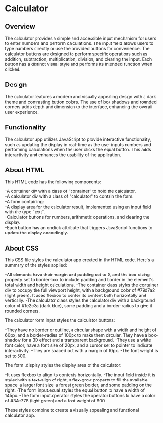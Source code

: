 # Calculator

## Overview
The calculator provides a simple and accessible input mechanism for users to enter numbers and perform calculations.
The input field allows users to type numbers directly or use the provided buttons for convenience.
The calculator buttons are designed to perform specific operations such as addition, subtraction, multiplication,
division, and clearing the input. Each button has a distinct visual style and performs its intended function when clicked.

## Design
The calculator features a modern and visually appealing design with a dark theme and contrasting button colors. 
The use of box shadows and rounded corners adds depth and dimension to the interface, enhancing the overall user experience.

## Functionality
The calculator app utilizes JavaScript to provide interactive functionality, such as updating the display in real-time as 
the user inputs numbers and performing calculations when the user clicks the equal button. This adds interactivity and 
enhances the usability of the application.

## About HTML

This HTML code has the following components:

-A container div with a class of "container" to hold the calculator. <br />
-A calculator div with a class of "calculator" to contain the form. <br />
-A form containing: <br />
-A display area for the calculator result, implemented using an input field with the type "text". <br />
-Calculator buttons for numbers, arithmetic operations, and clearing the display. <br />
-Each button has an onclick attribute that triggers JavaScript functions to update the display accordingly. <br />

## About CSS

This CSS file styles the calculator app created in the HTML code. Here's a summary of the styles applied:

-All elements have their margin and padding set to 0, and the box-sizing property set to border-box to include
padding and border in the element's total width and height calculations.
-The container class styles the container div to occupy the full viewport height, with a background color of 
#79d7a2 (light green). It uses flexbox to center its content both horizontally and vertically.
-The calculator class styles the calculator div with a background color of #1e2c3a (dark blue), some padding
and a border-radius to give it rounded corners.

The calculator form input styles the calculator buttons:

-They have no border or outline, a circular shape with a width and height of 60px, and a border-radius of 100px
to make them circular. They have a box-shadow for a 3D effect and a transparent background.
-They use a white font color, have a font size of 20px, and a cursor set to pointer to indicate interactivity.
-They are spaced out with a margin of 10px.
-The font weight is set to 500.

The form .display styles the display area of the calculator:

-It uses flexbox to align its contents horizontally.
-The input field inside it is styled with a text-align of right, a flex-grow property to fill the available
space, a larger font size, a forest green border, and some padding on the right.
-The form input.equal styles the equal button to have a width of 145px.
-The form input.operator styles the operator buttons to have a color of #34e778 (light green) and a font weight of 600.

These styles combine to create a visually appealing and functional calculator app.

